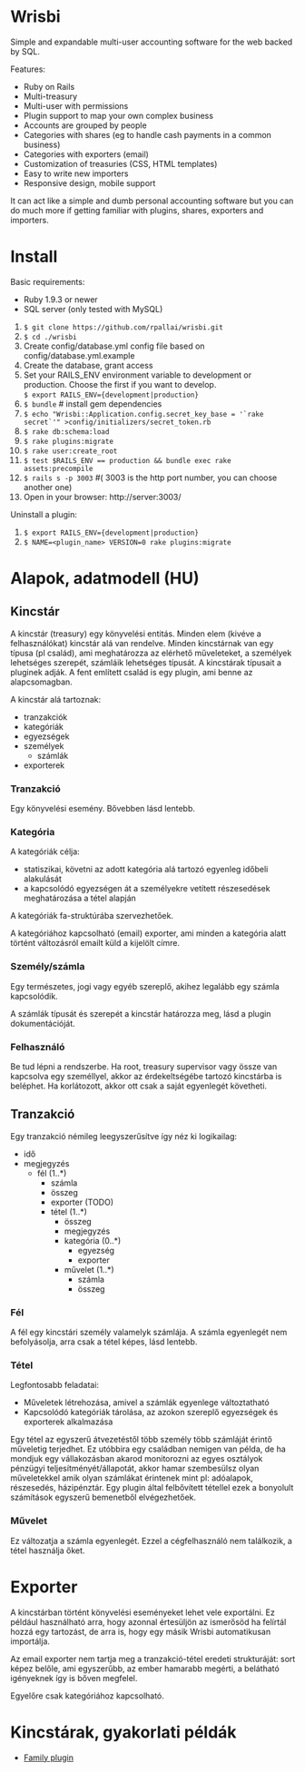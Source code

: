 # Wrisbi
Simple and expandable multi-user accounting software for the web backed by SQL.

Features:

- Ruby on Rails
- Multi-treasury
- Multi-user with permissions
- Plugin support to map your own complex business
- Accounts are grouped by people
- Categories with shares (eg to handle cash payments in a common business)
- Categories with exporters (email)
- Customization of treasuries (CSS, HTML templates)
- Easy to write new importers
- Responsive design, mobile support

It can act like a simple and dumb personal accounting software but you can do much more if getting familiar with plugins, shares, exporters and importers.

# Install
Basic requirements:
- Ruby 1.9.3 or newer
- SQL server (only tested with MySQL)

1. `$ git clone https://github.com/rpallai/wrisbi.git`
2. `$ cd ./wrisbi`
3. Create config/database.yml config file based on config/database.yml.example
4. Create the database, grant access
5. Set your RAILS_ENV environment variable to development or production. Choose the first if you want to develop.<br/>
`$ export RAILS_ENV={development|production}`
6. `$ bundle`                  # install gem dependencies
7. ``$ echo "Wrisbi::Application.config.secret_key_base = '`rake secret`'" >config/initializers/secret_token.rb``
8. `$ rake db:schema:load`
9. `$ rake plugins:migrate`
10. `$ rake user:create_root`
11. `$ test $RAILS_ENV == production && bundle exec rake assets:precompile`
12. `$ rails s -p 3003` #( 3003 is the http port number, you can choose another one)
13. Open in your browser: http://server:3003/

Uninstall a plugin:

1. `$ export RAILS_ENV={development|production}`
2. `$ NAME=<plugin_name> VERSION=0 rake plugins:migrate`

# Alapok, adatmodell (HU)

## Kincstár
A kincstár (treasury) egy könyvelési entitás. Minden elem (kivéve a felhasználókat) kincstár alá van rendelve. Minden kincstárnak van egy típusa (pl család), ami meghatározza az elérhető műveleteket, a személyek lehetséges szerepét, számláik lehetséges típusát. A kincstárak típusait a pluginek adják. A fent említett család is egy plugin, ami benne az alapcsomagban.

A kincstár alá tartoznak:
- tranzakciók
- kategóriák
- egyezségek
- személyek
  - számlák
- exporterek

### Tranzakció
Egy könyvelési esemény. Bővebben lásd lentebb.

### Kategória
A kategóriák célja:
- statiszikai, követni az adott kategória alá tartozó egyenleg időbeli alakulását
- a kapcsolódó egyezségen át a személyekre vetített részesedések meghatározása a tétel alapján

A kategóriák fa-struktúrába szervezhetőek.

A kategóriához kapcsolható (email) exporter, ami minden a kategória alatt történt változásról emailt küld a kijelölt címre.

### Személy/számla
Egy természetes, jogi vagy egyéb szereplő, akihez legalább egy számla kapcsolódik.

A számlák típusát és szerepét a kincstár határozza meg, lásd a plugin dokumentációját.

### Felhasználó
Be tud lépni a rendszerbe. Ha root, treasury supervisor vagy össze van kapcsolva egy személlyel, akkor az érdekeltségébe tartozó kincstárba is beléphet. Ha korlátozott, akkor ott csak a saját egyenlegét követheti.

## Tranzakció
Egy tranzakció némileg leegyszerűsítve így néz ki logikailag:

* idő
* megjegyzés
  * fél (1..*)
    * számla
    * összeg
    * exporter (TODO)
    * tétel (1..*)
      * összeg
      * megjegyzés
      * kategória (0..*)
        * egyezség
        * exporter
      * művelet (1..*)
        * számla
        * összeg

### Fél
A fél egy kincstári személy valamelyk számlája. A számla egyenlegét nem befolyásolja, arra csak a tétel képes, lásd lentebb.

### Tétel
Legfontosabb feladatai:

* Műveletek létrehozása, amivel a számlák egyenlege változtatható
* Kapcsolódó kategóriák tárolása, az azokon szereplő egyezségek és exporterek alkalmazása

Egy tétel az egyszerű átvezetéstől több személy több számláját érintő műveletig terjedhet. Ez utóbbira egy családban nemigen van példa, de ha mondjuk egy vállakozásban akarod monitorozni az egyes osztályok pénzügyi teljesítményét/állapotát, akkor hamar szembesülsz olyan műveletekkel amik olyan számlákat érintenek mint pl: adóalapok, részesedés, házipénztár. Egy plugin által felbővített tétellel ezek a bonyolult számítások egyszerű bemenetből elvégezhetőek.

### Művelet
Ez változatja a számla egyenlegét. Ezzel a cégfelhasználó nem találkozik, a tétel használja őket.

# Exporter
A kincstárban történt könyvelési eseményeket lehet vele exportálni. Ez például használható arra, hogy azonnal értesüljön az ismerősöd ha felírtál hozzá egy tartozást, de arra is, hogy egy másik Wrisbi automatikusan importálja.

Az email exporter nem tartja meg a tranzakció-tétel eredeti strukturáját: sort képez belőle, ami egyszerűbb, az ember hamarabb megérti, a belátható igényeknek így is bőven megfelel.

Egyelőre csak kategóriához kapcsolható.

# Kincstárak, gyakorlati példák
* [Family plugin](plugins/family/README.md)
